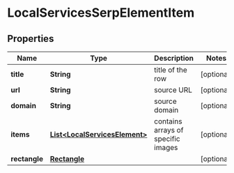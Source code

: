

# LocalServicesSerpElementItem


## Properties

| Name | Type | Description | Notes |
|------------ | ------------- | ------------- | -------------|
|**title** | **String** | title of the row |  [optional] |
|**url** | **String** | source URL |  [optional] |
|**domain** | **String** | source domain |  [optional] |
|**items** | [**List&lt;LocalServicesElement&gt;**](LocalServicesElement.md) | contains arrays of specific images |  [optional] |
|**rectangle** | [**Rectangle**](Rectangle.md) |  |  [optional] |



